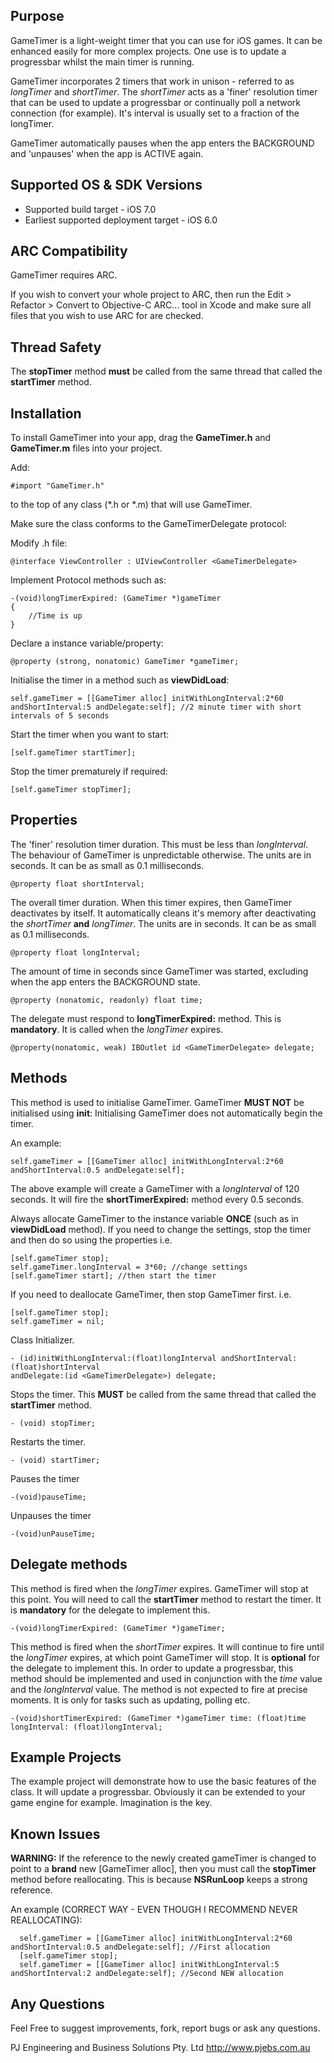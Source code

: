 Purpose
--------------

GameTimer is a light-weight timer that you can use for iOS games. It can be enhanced easily for more complex projects. One use is to update a progressbar whilst the main timer is running.

GameTimer incorporates 2 timers that work in unison - referred to as *longTimer* and *shortTimer*.
The *shortTimer* acts as a 'finer' resolution timer that can be used to update a progressbar or continually poll a network connection (for example). It's interval is usually set to a fraction of the longTimer.

GameTimer automatically pauses when the app enters the BACKGROUND and 'unpauses' when the app is ACTIVE again.


Supported OS & SDK Versions
-----------------------------

* Supported build target - iOS 7.0 
* Earliest supported deployment target - iOS 6.0 

ARC Compatibility
------------------

GameTimer requires ARC.

If you wish to convert your whole project to ARC, then run the Edit > Refactor > Convert to Objective-C ARC... tool in Xcode and make sure all files that you wish to use ARC for are checked.

Thread Safety
--------------

The **stopTimer** method **must** be called from the same thread that called the **startTimer** method.

Installation
--------------

To install GameTimer into your app, drag the **GameTimer.h** and **GameTimer.m** files into your project.

Add:
```
#import "GameTimer.h"
```
to the top of any class (*.h or *.m) that will use GameTimer.

Make sure the class conforms to the GameTimerDelegate protocol:

Modify .h file:

	@interface ViewController : UIViewController <GameTimerDelegate>

Implement Protocol methods such as:

``` 
-(void)longTimerExpired: (GameTimer *)gameTimer
{
    //Time is up
}
```

Declare a instance variable/property:

```
@property (strong, nonatomic) GameTimer *gameTimer;
```

Initialise the timer in a method such as **viewDidLoad**:

```
self.gameTimer = [[GameTimer alloc] initWithLongInterval:2*60 andShortInterval:5 andDelegate:self]; //2 minute timer with short intervals of 5 seconds
```

Start the timer when you want to start:

```
[self.gameTimer startTimer];
```

Stop the timer prematurely if required:

```
[self.gameTimer stopTimer];
```

Properties
--------------

The 'finer' resolution timer duration. This must be less than *longInterval*.
The behaviour of GameTimer is unpredictable otherwise.
The units are in seconds. It can be as small as 0.1 milliseconds.

    @property float shortInterval;

The overall timer duration. When this timer expires, then GameTimer deactivates by itself.
It automatically cleans it's memory after deactivating the *shortTimer* **and** *longTimer*.
The units are in seconds. It can be as small as 0.1 milliseconds.

    @property float longInterval;

The amount of time in seconds since GameTimer was started, excluding when the app enters the BACKGROUND state.

    @property (nonatomic, readonly) float time;

The delegate must respond to **longTimerExpired:** method. This is **mandatory**.
It is called when the *longTimer* expires.

    @property(nonatomic, weak) IBOutlet id <GameTimerDelegate> delegate;


Methods
--------------

This method is used to initialise GameTimer. GameTimer **MUST NOT** be initialised using **init**:
Initialising GameTimer does not automatically begin the timer.

An example:

```
self.gameTimer = [[GameTimer alloc] initWithLongInterval:2*60 andShortInterval:0.5 andDelegate:self];
```

The above example will create a GameTimer with a *longInterval* of 120 seconds. It will fire the
**shortTimerExpired:** method every 0.5 seconds.

Always allocate GameTimer to the instance variable **ONCE** (such as in **viewDidLoad** method). If you need to
change the settings, stop the timer and then do so using the properties i.e. 

```
[self.gameTimer stop];
self.gameTimer.longInterval = 3*60; //change settings
[self.gameTimer start]; //then start the timer
```

If you need to deallocate GameTimer, then stop GameTimer first.
i.e. 
```
[self.gameTimer stop];
self.gameTimer = nil;
```

Class Initializer.

    - (id)initWithLongInterval:(float)longInterval andShortInterval: (float)shortInterval 
	andDelegate:(id <GameTimerDelegate>) delegate;

Stops the timer. This **MUST** be called from the same thread that called the **startTimer** method.

    - (void) stopTimer;

Restarts the timer.

    - (void) startTimer;

Pauses the timer

    -(void)pauseTime;

Unpauses the timer

    -(void)unPauseTime;


Delegate methods
---------------

This method is fired when the *longTimer* expires. GameTimer will stop at this point. You will need to
call the **startTimer** method to restart the timer. It is **mandatory** for the delegate to implement this.

    -(void)longTimerExpired: (GameTimer *)gameTimer;

This method is fired when the *shortTimer* expires. It will continue to fire until the *longTimer* expires,
at which point GameTimer will stop. It is **optional** for the delegate to implement this.
In order to update a progressbar, this method should be implemented and used in conjunction with
the *time* value and the *longInterval* value.
The method is not expected to fire at precise moments. It is only for tasks such as updating, polling etc.

    -(void)shortTimerExpired: (GameTimer *)gameTimer time: (float)time longInterval: (float)longInterval;


Example Projects
---------------

The example project will demonstrate how to use the basic features of the class. It will update a progressbar.
Obviously it can be extended to your game engine for example. Imagination is the key.


Known Issues
---------------

**WARNING:** If the reference to the newly created gameTimer is changed to point to a **brand** new [GameTimer alloc],
then you must call the **stopTimer** method before reallocating. This is because **NSRunLoop** keeps a strong reference.

An example (CORRECT WAY - EVEN THOUGH I RECOMMEND NEVER REALLOCATING):

```
  self.gameTimer = [[GameTimer alloc] initWithLongInterval:2*60 andShortInterval:0.5 andDelegate:self]; //First allocation
  [self.gameTimer stop];
  self.gameTimer = [[GameTimer alloc] initWithLongInterval:5 andShortInterval:2 andDelegate:self]; //Second NEW allocation
```


Any Questions
---------------

Feel Free to suggest improvements, fork, report bugs or ask any questions.

PJ Engineering and Business Solutions Pty. Ltd
http://www.pjebs.com.au
